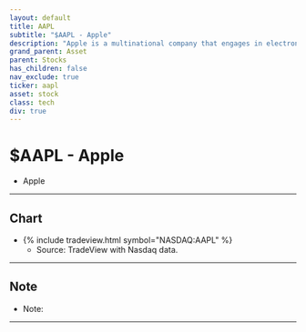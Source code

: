 ```yaml
---
layout: default
title: AAPL
subtitle: "$AAPL - Apple"
description: "Apple is a multinational company that engages in electronics and software."
grand_parent: Asset
parent: Stocks
has_children: false
nav_exclude: true
ticker: aapl
asset: stock
class: tech
div: true
---
```

# $AAPL - Apple
- Apple

* * *

## Chart
- {% include tradeview.html symbol="NASDAQ:AAPL" %}
	- Source: TradeView with Nasdaq data.

* * *

## Note
-	Note:

* * *
